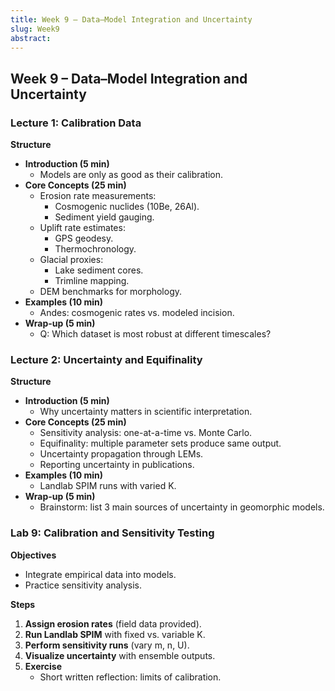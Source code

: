 ```yaml
---
title: Week 9 – Data–Model Integration and Uncertainty
slug: Week9
abstract:
---
```

## Week 9 – Data–Model Integration and Uncertainty

### Lecture 1: Calibration Data
**Structure**
- **Introduction (5 min)**
  - Models are only as good as their calibration.
- **Core Concepts (25 min)**
  - Erosion rate measurements:
    - Cosmogenic nuclides (10Be, 26Al).
    - Sediment yield gauging.
  - Uplift rate estimates:
    - GPS geodesy.
    - Thermochronology.
  - Glacial proxies:
    - Lake sediment cores.
    - Trimline mapping.
  - DEM benchmarks for morphology.
- **Examples (10 min)**
  - Andes: cosmogenic rates vs. modeled incision.
- **Wrap-up (5 min)**
  - Q: Which dataset is most robust at different timescales?

### Lecture 2: Uncertainty and Equifinality
**Structure**
- **Introduction (5 min)**
  - Why uncertainty matters in scientific interpretation.
- **Core Concepts (25 min)**
  - Sensitivity analysis: one-at-a-time vs. Monte Carlo.
  - Equifinality: multiple parameter sets produce same output.
  - Uncertainty propagation through LEMs.
  - Reporting uncertainty in publications.
- **Examples (10 min)**
  - Landlab SPIM runs with varied K.
- **Wrap-up (5 min)**
  - Brainstorm: list 3 main sources of uncertainty in geomorphic models.

### Lab 9: Calibration and Sensitivity Testing
**Objectives**
- Integrate empirical data into models.
- Practice sensitivity analysis.

**Steps**
1. **Assign erosion rates** (field data provided).
2. **Run Landlab SPIM** with fixed vs. variable K.
3. **Perform sensitivity runs** (vary m, n, U).
4. **Visualize uncertainty** with ensemble outputs.
5. **Exercise**
   - Short written reflection: limits of calibration.
